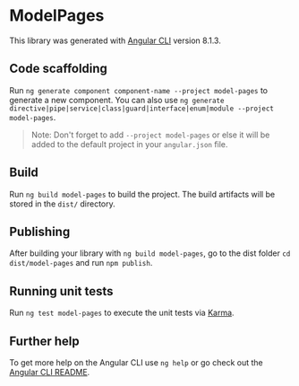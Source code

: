 # ModelPages

This library was generated with [Angular CLI](https://github.com/angular/angular-cli) version 8.1.3.

## Code scaffolding

Run `ng generate component component-name --project model-pages` to generate a new component. You can also use `ng generate directive|pipe|service|class|guard|interface|enum|module --project model-pages`.
> Note: Don't forget to add `--project model-pages` or else it will be added to the default project in your `angular.json` file. 

## Build

Run `ng build model-pages` to build the project. The build artifacts will be stored in the `dist/` directory.

## Publishing

After building your library with `ng build model-pages`, go to the dist folder `cd dist/model-pages` and run `npm publish`.

## Running unit tests

Run `ng test model-pages` to execute the unit tests via [Karma](https://karma-runner.github.io).

## Further help

To get more help on the Angular CLI use `ng help` or go check out the [Angular CLI README](https://github.com/angular/angular-cli/blob/master/README.md).
